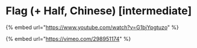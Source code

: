 # Flag (+ Half, Chinese) \[intermediate]

{% embed url="https://www.youtube.com/watch?v=G1bjYpgtuzo" %}

{% embed url="https://vimeo.com/298951174" %}
